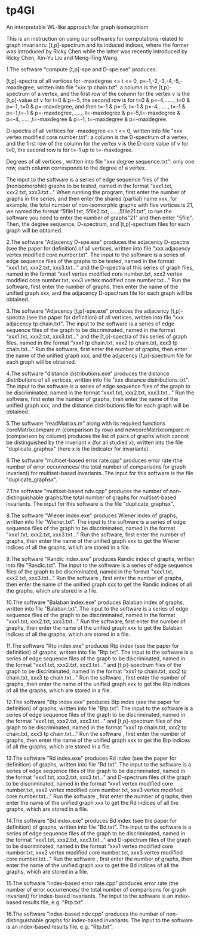 # tp4GI
An interpretable WL-like approach for graph isomorphism

This is an instruction on using our softwares for computations related to graph invariants: [t,p]-spectrum and its induced indices, where the former was introduced by Ricky Chen while the latter was recently introduced by Ricky Chen,  Xin-Yu Liu and Meng-Ting Wang.

1.The software "compute  [t,p]-spe and D-spe.exe"  produces:

[t,p]-spectra of all vertices for -maxdegree <= t <= 0, p=-1,-2,-3,-4,-5,-maxdegree, written into file “xxx tp chain.txt”: a column is the [t,p]-spectrum of a vertex, and  the first row of the column for the vertex v is the [t,p]-value of v for  t=0 & p=-5,  the second row is for t=0 & p=-4,......, t=0 & p=-1, t=0 & p=-maxdegree, and then t=-1 & p=-5,  t=-1 & p=-4,......, t=-1 & p=-1,t=-1 & p=-maxdegree,......, t=-maxdegree & p=-5,t=-maxdegree & p=-4, ..... ,t=-maxdegree & p=-1, t=-maxdegree & p=-maxdegree. 

D-spectra of all vertices for -maxdegree <= t <= 0, written into  file "xxx vertex modified core number.txt": a column is the D-spectrum of a vertex, and the first row of the column for the vertex v is the D-core value of v for t=0, the second row is for t=-1 up to t=-maxdegree.

Degrees of all vertices , written into  file "xxx degree sequence.txt": only one row, each column corresponds to the degree of a vertex.

The input to the software is a series of edge sequence files of the (nonisomorphic) graphs to be tested, named in the format “xxx1.txt, xxx2.txt, xxx3.txt..." When running the program, first enter the number of graphs in the series, and then enter the shared (partial) name  xxx, for example, the total number of non-isomorphic graphs with five vertices is 21, we named the format “5file1.txt, 5file2.txt, .... ,5file21.txt”, to run the software  you need to enter  the number of graphs"21" and then enter "5file". Then, the degree sequence, D-spectrum, and [t,p]-spectrum files for each graph will be obtained.

2.The software "Adjacency D-spe.exe" produces the adjacency D-spectra (see the paper for definition) of all vertices, written into  file "xxx adjacency vertex modified core number.txt". The input to the software is a series of edge sequence files of the graphs to be tested, named in the format “xxx1.txt, xxx2.txt, xxx3.txt..." and the D-spectra of this series of graph files,  named in the format “xxx1 vertex modified core number.txt, xxx2 vertex modified core number.txt, xxx3 vertex modified core number.txt..." Run the software, first enter the number of graphs,  then enter the name of the unified graph xxx, and the adjacency D-spectrum file for each graph will be obtained.

3.The software "Adjacency [t,p]-spe.exe" produces the adjacency [t,p]-spectra (see the paper for definition) of all vertices, written into  file "xxx adjacency tp chain.txt". The input to the software is a series of edge sequence files of the graph to be discriminated, named in the format “xxx1.txt, xxx2.txt, xxx3.txt..." and the [t,p]-spectra of this series of graph files, named in the format “xxx1 tp chain.txt, xxx2 tp chain.txt, xxx3 tp chain.txt..." Run the software, first enter the number of graphs,  then enter the name of the unified graph xxx, and the adjacency [t,p]-spectrum file for each graph will be obtained.


4.The software "distance distributions.exe" produces the distance  distributions of all vertices, written into  file "xxx distance  distributions.txt". The input to the software is a series of edge sequence files of the graph to be discriminated, named in the format “xxx1.txt, xxx2.txt, xxx3.txt..." Run the software, first enter the number of graphs,  then enter the name of the unified graph xxx, and the distance distributions file for each graph will be obtained.

5.The software "readMatrixs.m" along with its required functions coreMatrixcompare.m (comparison by row) and newcoreMatrixcompare.m (comparison by column) produces the list of pairs of graphs which cannot be distinguished by the inveriant x (for all studied x), written into  the file "duplicate_graphsx" (here x is the indicator for invariants). 

6.The software "multiset-based error rate.cpp"  produces error rate (the number of error occurrences/ the total number of comparisons for graph invariant) for multiset-based  invariants. The input for this software is the  file "duplicate_graphsx".

7.The software "multiset-based ndv.cpp" produces the number of non-distinguishable graphs/the total number of graphs for multiset-based invariants. The input for this software is the  file "duplicate_graphsx".

8.The software "Wiener index.exe"  produces Wiener index of graphs, written into  file "Wiener.txt". The input to the software is a series of edge sequence files of the graph to be discriminated, named in the format "xxx1.txt, xxx2.txt, xxx3.txt..." Run the software, first enter the number of graphs,  then enter the name of the unified graph xxx to get the Wiener indices of all the graphs, which are stored in a file.

9.The software "Randic index.exe"  produces Randic index of graphs, written into  file "Randic.txt". The input to the software is a series of edge sequence files of the graph to be discriminated, named in the format "xxx1.txt, xxx2.txt, xxx3.txt..." Run the software , first enter the number of graphs,  then enter the name of the unified graph xxx to get the Randic indices of all the graphs, which are stored in a file.

10.The software "Balaban index.exe"  produces Balaban index of graphs, written into  file "Balaban.txt". The input to the software is a series of edge sequence files of the graph to be discriminated, named in the format "xxx1.txt, xxx2.txt, xxx3.txt..." Run the software, first enter the number of graphs,  then enter the name of the unified graph xxx to get the Balaban indices of all the graphs, which are stored in a file.

11.The software "Rtp index.exe"  produces Rtp index  (see the paper for definition)  of graphs, written into  file "Rtp.txt". The input to the software is a series of edge sequence files of the graph to be discriminated, named in the format “xxx1.txt, xxx2.txt, xxx3.txt..." and  [t,p]-spectrum files of the graph to be discriminated, named in the format “xxx1 tp chain.txt, xxx2 tp chain.txt, xxx3 tp chain.txt..." Run the software , first enter the number of graphs,  then enter the name of the unified graph xxx to get the Rtp indices of all the graphs, which are stored in a file.

12.The software "Btp index.exe"  produces Btp index  (see the paper for definition)  of graphs, written into  file "Btp.txt". The input to the software is a series of edge sequence files of the graph to be discriminated, named in the format “xxx1.txt, xxx2.txt, xxx3.txt..." and [t,p]-spectrum files of the graph to be discriminated, named in the format “xxx1 tp chain.txt, xxx2 tp chain.txt, xxx3 tp chain.txt..." Run the software , first enter the number of graphs,  then enter the name of the unified graph xxx to get the Btp indices of all the graphs, which are stored in a file.

13.The software "Rd index.exe"  produces Rd index  (see the paper for definition)  of graphs, written into  file "Rd.txt". The input to the software is a series of edge sequence files of the graph to be discriminated, named in the format “xxx1.txt, xxx2.txt, xxx3.txt..." and D-spectrum files of the graph to be discriminated, named in the format “xxx1  vertex modified core number.txt,  xxx2  vertex modified core number.txt,  xxx3  vertex modified core number.txt..." Run the software , first enter the number of graphs,  then enter the name of the unified graph xxx to get the Rd indices of all the graphs, which are stored in a file.

14.The software "Bd index.exe"  produces Bd index  (see the paper for definition) of graphs, written into  file "Bd.txt". The input to the software is a series of edge sequence files of the graph to be discriminated, named in the format “xxx1.txt, xxx2.txt, xxx3.txt..." and D-spectrum files of the graph to be discriminated, named in the format “xxx1  vertex modified core number.txt,  xxx2  vertex modified core number.txt,  xxx3  vertex modified core number.txt..." Run the software , first enter the number of graphs,  then enter the name of the unified graph xxx to get the Bd indices of all the graphs, which are stored in a file.

15.The software "index-based error rate.cpp"  produces error rate  (the number of error occurrences/ the total number of comparisons for graph invariant) for index-based invariants. The input to the software is an index-based results file, e.g. "Rtp.txt".

16.The software "index-based ndv.cpp" produces the number of non-distinguishable graphs for  index-based invariants. The input to the software is an index-based results file, e.g. "Rtp.txt".
